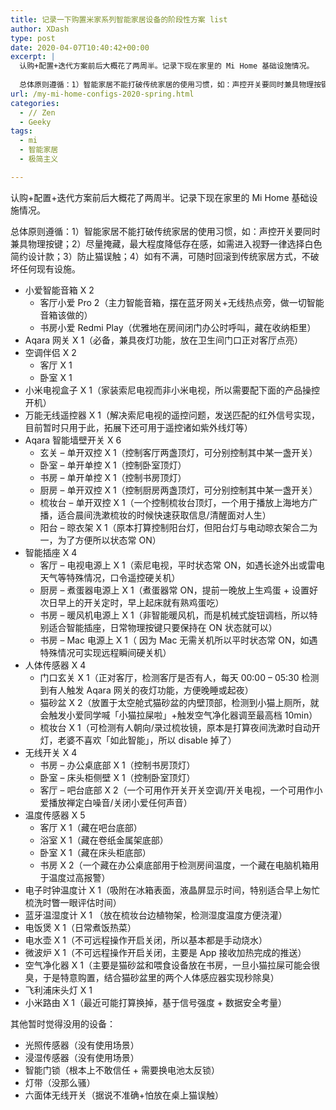 ```yaml
---
title: 记录一下购置米家系列智能家居设备的阶段性方案 list
author: XDash
type: post
date: 2020-04-07T10:40:42+00:00
excerpt: |
  认购+配置+迭代方案前后大概花了两周半。记录下现在家里的 Mi Home 基础设施情况。
  
  总体原则遵循：1）智能家居不能打破传统家居的使用习惯，如：声控开关要同时兼具物理按键；2）尽量掩藏，最大程度降低存在感，如需进入视野一律选择白色简约设计款；3）防止猫误触；4）如有不满，可随时回滚到传统家居方式，不破坏任何现有设施。
url: /my-mi-home-configs-2020-spring.html
categories:
  - // Zen
  - Geeky
tags:
  - mi
  - 智能家居
  - 极简主义

---
```

认购+配置+迭代方案前后大概花了两周半。记录下现在家里的 Mi Home 基础设施情况。

总体原则遵循：1）智能家居不能打破传统家居的使用习惯，如：声控开关要同时兼具物理按键；2）尽量掩藏，最大程度降低存在感，如需进入视野一律选择白色简约设计款；3）防止猫误触；4）如有不满，可随时回滚到传统家居方式，不破坏任何现有设施。

  * 小爱智能音箱 X 2
      * 客厅小爱 Pro 2（主力智能音箱，摆在蓝牙网关+无线热点旁，做一切智能音箱该做的）
      * 书房小爱 Redmi Play（优雅地在房间闭门办公时呼叫，藏在收纳柜里）
  * Aqara 网关 X 1（必备，兼具夜灯功能，放在卫生间门口正对客厅点亮）
  * 空调伴侣 X 2
      * 客厅 X 1
      * 卧室 X 1
  * 小米电视盒子 X 1（家装索尼电视而非小米电视，所以需要配下面的产品操控开机）
  * 万能无线遥控器 X 1（解决索尼电视的遥控问题，发送匹配的红外信号实现，目前暂时只用于此，拓展下还可用于遥控诸如紫外线灯等）
  * Aqara 智能墙壁开关 X 6
      * 玄关 &#8211; 单开双控 X 1（控制客厅两盏顶灯，可分别控制其中某一盏开关）
      * 卧室 &#8211; 单开单控 X 1（控制卧室顶灯）
      * 书房 &#8211; 单开单控 X 1（控制书房顶灯）
      * 厨房 &#8211; 单开双控 X 1（控制厨房两盏顶灯，可分别控制其中某一盏开关）
      * 梳妆台 &#8211; 单开双控 X 1（一个控制梳妆台顶灯，一个用于播放上海地方广播，适合晨间洗漱梳妆的时候快速获取信息/清醒面对人生）
      * 阳台 &#8211; 晾衣架 X 1（原本打算控制阳台灯，但阳台灯与电动晾衣架合二为一，为了方便所以状态常 ON）
  * 智能插座 X 4
      * 客厅 &#8211; 电视电源上 X 1（索尼电视，平时状态常 ON，如遇长途外出或雷电天气等特殊情况，口令遥控硬关机）
      * 厨房 &#8211; 煮蛋器电源上 X 1（煮蛋器常 ON，提前一晚放上生鸡蛋 + 设置好次日早上的开关定时，早上起床就有熟鸡蛋吃）
      * 书房 &#8211; 暖风机电源上 X 1（非智能暖风机，而是机械式旋钮调档，所以特别适合智能插座，日常物理按键只要保持在 ON 状态就可以）
      * 书房 &#8211; Mac 电源上 X 1（ 因为 Mac 无需关机所以平时状态常 ON，如遇特殊情况可实现远程瞬间硬关机）
  * 人体传感器 X 4
      * 门口玄关 X 1（正对客厅，检测客厅是否有人，每天 00:00 &#8211; 05:30 检测到有人触发 Aqara 网关的夜灯功能，方便晚睡或起夜）
      * 猫砂盆 X 2（放置于太空舱式猫砂盆的内壁顶部，检测到小猫上厕所，就会触发小爱同学喊「小猫拉屎啦」+触发空气净化器调至最高档 10min）
      * 梳妆台 X 1（可检测有人朝向/录过梳妆镜，原本是打算夜间洗漱时自动开灯，老婆不喜欢「如此智能」，所以 disable 掉了）
  * 无线开关 X 4
      * 书房 &#8211; 办公桌底部 X 1（控制书房顶灯）
      * 卧室 &#8211; 床头柜侧壁 X 1（控制卧室顶灯）
      * 客厅 &#8211; 吧台底部 X 2（一个可用作开关开关空调/开关电视，一个可用作小爱播放禅定白噪音/关闭小爱任何声音）
  * 温度传感器 X 5
      * 客厅 X 1（藏在吧台底部）
      * 浴室 X 1（藏在卷纸金属架底部）
      * 卧室 X 1（藏在床头柜底部）
      * 书房 X 2（一个藏在办公桌底部用于检测房间温度，一个藏在电脑机箱用于温度过高报警）
  * 电子时钟温度计 X 1（吸附在冰箱表面，液晶屏显示时间，特别适合早上匆忙梳洗时瞥一眼评估时间）
  * 蓝牙温湿度计 X 1 （放在梳妆台边植物架，检测湿度温度方便浇灌）
  * 电饭煲 X 1（日常煮饭热菜）
  * 电水壶 X 1（不可远程操作开启关闭，所以基本都是手动烧水）
  * 微波炉 X 1（不可远程操作开启关闭，主要是 App 接收加热完成的推送）
  * 空气净化器 X 1（主要是猫砂盆和喂食设备放在书房，一旦小猫拉屎可能会很臭，于是特意购置，结合猫砂盆里的两个人体感应器实现秒除臭）
  * 飞利浦床头灯 X 1
  * 小米路由 X 1（最近可能打算换掉，基于信号强度 + 数据安全考量）

其他暂时觉得没用的设备：

  * 光照传感器（没有使用场景）
  * 浸湿传感器（没有使用场景）
  * 智能门锁（根本上不敢信任 + 需要换电池太反锁）
  * 灯带（没那么骚）
  * 六面体无线开关（据说不准确+怕放在桌上猫误触）